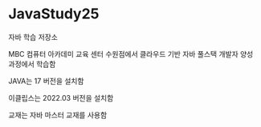 # JavaStudy25
자바 학습 저장소

MBC 컴퓨터 아카데미 교육 센터 수원점에서 클라우드 기반 자바 풀스택 개발자 양성 과정에서 학습함

JAVA는 17 버전을 설치함

이클립스는 2022.03 버전을 설치함

교재는 자바 마스터 교재를 사용함
